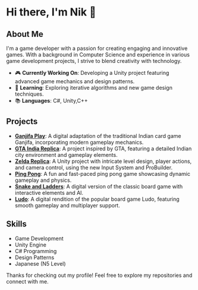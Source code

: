 # Hi there, I'm Nik 👋

## About Me
I'm a game developer with a passion for creating engaging and innovative games. With a background in Computer Science and experience 
in various game development projects, I strive to blend creativity with technology.

- 🎮 **Currently Working On**: Developing a Unity project featuring advanced game mechanics and design patterns.
- 🌱 **Learning**: Exploring iterative algorithms and new game design techniques.
- 📚 **Languages**: C#, Unity,C++
  

## Projects
- **[Ganjifa Play](#)**: A digital adaptation of the traditional Indian card game Ganjifa, incorporating modern gameplay mechanics.
- **[GTA India Replica](#)**: A project inspired by GTA, featuring a detailed Indian city environment and gameplay elements.
- **[Zelda Replica](#)**: A Unity project with intricate level design, player actions, and camera control, using the new Input System and ProBuilder.
- **[Ping Pong](#)**: A fun and fast-paced ping pong game showcasing dynamic gameplay and physics.
- **[Snake and Ladders](#)**: A digital version of the classic board game with interactive elements and AI.
- **[Ludo](#)**: A digital rendition of the popular board game Ludo, featuring smooth gameplay and multiplayer support.


## Skills
- Game Development
- Unity Engine
- C# Programming
- Design Patterns
- Japanese (N5 Level)

Thanks for checking out my profile! Feel free to explore my repositories and connect with me.
